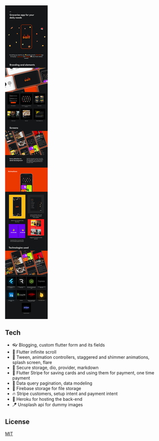 ![Cover image](./docs/cover.png)

## Tech

- 👓 Blogging, custom flutter form and its fields
- 💎 Flutter infinite scroll
- 🎸 Tween, animation controllers, staggered and shimmer animations, splash screen, flare
- 🎃 Secure storage, dio, provider, markdown
- 🔮 Flutter Stripe for saving cards and using them for payment, one time payment
- 👑 Data query pagination, data modeling
- 🌈 Firebase storage for file storage
- 🔥 Stripe customers, setup intent and payment intent
- 🚀 Heroku for hosting the back-end
- 🪁 Unsplash api for dummy images

## License

[MIT](./LICENSE)

